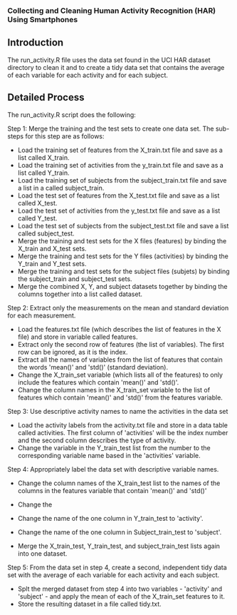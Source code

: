 ### Collecting and Cleaning Human Activity Recognition (HAR) Using Smartphones

## Introduction
The run_activity.R file uses the data set found in the UCI HAR dataset directory 
to clean it and to create a tidy data set that contains the average of each variable
for each activity and for each subject. 

## Detailed Process
The run_activity.R script does the following:

Step 1: Merge the training and the test sets to create one data set.
The sub-steps for this step are as follows:

- Load the training set of features from the X_train.txt file and save as a list called X_train.
- Load the training set of activities from the y_train.txt file and save as a list called Y_train.
- Load the training set of subjects from the subject_train.txt file and save a list in a called subject_train.
- Load the test set of features from the X_test.txt file and save as a list called X_test.
- Load the test set of activities from the y_test.txt file and save as a list called Y_test.
- Load the test set of subjects from the subject_test.txt file and save a list called subject_test.
- Merge the training and test sets for the X files (features) by binding the X_train and
X_test sets.
- Merge the training and test sets for the Y files (activities) by binding the Y_train and
Y_test sets.
- Merge the training and test sets for the subject files (subjets) by binding the subject_train and subject_test sets.
- Merge the combined X, Y, and subject datasets together by binding the columns together into a list called dataset.

Step 2: Extract only the measurements on the mean and standard deviation for each 
measurement.  

- Load the features.txt file (which describes the list of features in the X file) and 
store in variable called features.
- Extract only the second row of features (the list of variables). The first row can 
be ignored, as it is the index. 
- Extract all the names of variables from the list of features that contain the words 
'mean()' and 'std()' (standard deviation).
- Change the X_train_set variable (which lists all of the features) to only include
the features which contain 'mean()' and 'std()'.
- Change the column names in the X_train_set variable to the list of features which
contain 'mean()' and 'std()' from the features variable.

Step 3: Use descriptive activity names to name the activities in the data set

- Load the activity labels from the activity.txt file and store in a data table called
activities. The first column of 'activities' will be the index number and the second column
describes the type of activity.
- Change the variable in the Y_train_test list from the number to the corresponding variable name based in the 'activities' variable.

Step 4: Appropriately label the data set with descriptive variable names.

- Change the column names of the X_train_test list to the names of the columns in the features variable that contain 'mean()' and 'std()'
- Change the 
- Change the name of the one column in Y_train_test to 'activity'.
- Change the name of the one column in Subject_train_test to 'subject'.

- Merge the X_train_test, Y_train_test, and subject_train_test lists again into one dataset. 

Step 5: From the data set in step 4, create a second, independent tidy data set
with the average of each variable for each activity and each subject.

- Splt the merged dataset from step 4 into two variables - 'activity' and 'subject' - and apply the mean of each of the X_train_set features to it.
- Store the resulting dataset in a file called tidy.txt. 